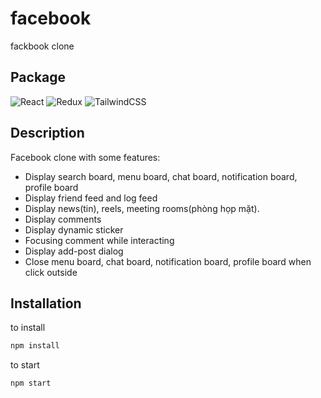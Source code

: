 # facebook
fackbook clone

## Package
![React](https://img.shields.io/badge/react-%2320232a.svg?style=for-the-badge&logo=react&logoColor=%2361DAFB)
![Redux](https://img.shields.io/badge/redux-%23593d88.svg?style=for-the-badge&logo=redux&logoColor=white)
![TailwindCSS](https://img.shields.io/badge/tailwindcss-%2338B2AC.svg?style=for-the-badge&logo=tailwind-css&logoColor=white)
  
## Description
  Facebook clone with some features:
  - Display search board, menu board, chat board, notification board, profile board
  - Display friend feed and log feed
  - Display news(tin), reels, meeting rooms(phòng họp mặt).
  - Display comments
  - Display dynamic sticker
  - Focusing comment while interacting
  - Display add-post dialog
  - Close menu board, chat board, notification board, profile board when click outside
  
## Installation

to install
```sh
npm install 
```
 
 to start
```sh
npm start
```
